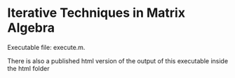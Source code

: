 # Iterative Techniques in Matrix Algebra

Executable file: execute.m.

There is also a published html version of the output of this executable inside the html folder
